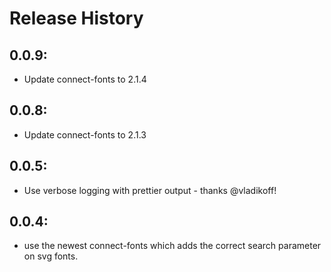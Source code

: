 # Release History

## 0.0.9:
  * Update connect-fonts to 2.1.4

## 0.0.8:
  * Update connect-fonts to 2.1.3

## 0.0.5:
  * Use verbose logging with prettier output - thanks @vladikoff!

## 0.0.4:
  * use the newest connect-fonts which adds the correct search parameter on svg fonts.

